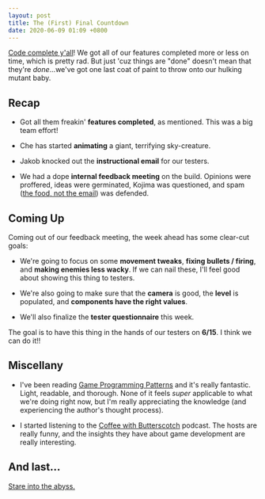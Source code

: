 ```yaml
---
layout: post
title: The (First) Final Countdown
date: 2020-06-09 01:09 +0800
---
```


[Code complete y'all](https://media.giphy.com/media/3rgXBQIDHkFNniTNRu/giphy.gif)! We got all of our features completed more or less on time, which is pretty rad. But just 'cuz things are "done" doesn't mean that they're *done*...we've got one last coat of paint to throw onto our hulking mutant baby.

## Recap

- Got all them freakin' **features completed**, as mentioned. This was a big team effort!

- Che has started **animating** a giant, terrifying sky-creature.

- Jakob knocked out the **instructional email** for our testers.

- We had a dope **internal feedback meeting** on the build. Opinions were proffered, ideas were germinated, Kojima was questioned, and spam ([the food, not the email](https://riversworld389522389.files.wordpress.com/2019/04/b9hg76y.jpg?w=474)) was defended.

## Coming Up

Coming out of our feedback meeting, the week ahead has some clear-cut goals:

- We're going to focus on some **movement tweaks**, **fixing bullets / firing**, and **making enemies less wacky**. If we can nail these, I'll feel good about showing this thing to testers.

- We're also going to make sure that the **camera** is good, the **level** is populated, and **components have the right values**.

- We'll also finalize the **tester questionnaire** this week.

The goal is to have this thing in the hands of our testers on **6/15**. I think we can do it!!

## Miscellany

- I've been reading [Game Programming Patterns](https://www.amazon.com/Game-Programming-Patterns-Robert-Nystrom-ebook-dp-B00P5URD96/dp/B00P5URD96/ref=mt_kindle?_encoding=UTF8&me=&qid=1591637561) and it's really fantastic. Light, readable, and thorough. None of it feels *super* applicable to what we're doing right now, but I'm really appreciating the knowledge (and experiencing the author's thought process).

- I started listening to the [Coffee with Butterscotch](https://www.bscotch.net/podcast/261) podcast. The hosts are really funny, and the insights they have about game development are really interesting.

## And last...

[Stare into the abyss.](/assets/abyss.png)